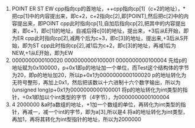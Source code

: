1. POINT    ER      ST     EW                                                                                                                                 cpp指向cp的首地址，++cpp指向cp[1]（c+2的地址），*把cp[1]中的内容提出来，即c+2，c+2指向c[2],即[POINT],然后把c[2]中的内容提出来，即POINT                                                                                        cpp此时指向cp[1],自加后指向cp[2],把其中的内容提出来，即c+1，即c[1]的地址，自减后得c[0]的地址，提出来，+3后从E开始，即为ER                                                                                                                cpp此时指向cp[2],减两个后为c+3，即c[3]的地址，提出来,+3后从S开始，即为ST                                   cpp此时指向cp[2],减1后为c+2，即c[3]的地址，再减1后为NEW,+1从E开始，即为EW
2. 0000000000100020     0000000000100001    0000000000100004                                                                   先给p的地址赋为0x100000，p+0x1即p的地址加一个单位，而Test这个结构体的字节为20，即p的地址加20，所以p+0x1为0000000000100020                                                                                                       p的地址转化为无符号整形，再加上0x1，然后把该数以十六进制十六个数字输出，所以为(unsigned long)p+0x1为0000000000100001                                                                                                                 将p的地址转化为int类型的指针，+0x1即加以个int类型的字节（4字节），为0000000000100004
3.  4        2000000                                                                                                                                                        &a时a数组的地址，+1加一个数组的单位，再转化为int类型的指针，再减一，减一个int的字节，即为a[3],所以是4                                                                                                                                                    将a的地址转化为int类型，再加1，再将其转化为int型指针的地址，所以为2000000